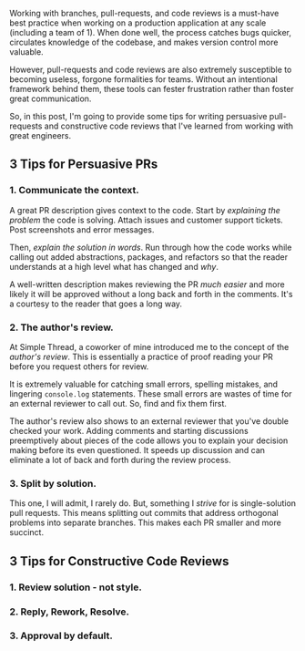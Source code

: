 Working with branches, pull-requests, and code reviews is a must-have best practice when working on a production application at any scale (including a team of 1). When done well, the process catches bugs quicker, circulates knowledge of the codebase, and makes version control more valuable.

However, pull-requests and code reviews are also extremely susceptible to becoming useless, forgone formalities for teams. Without an intentional framework behind them, these tools can fester frustration rather than foster great communication.

So, in this post, I'm going to provide some tips for writing persuasive pull-requests and constructive code reviews that I've learned from working with great engineers. 

## 3 Tips for Persuasive PRs
### 1. Communicate the context.
A great PR description gives context to the code. Start by *explaining the problem* the code is solving. Attach issues and customer support tickets. Post screenshots and error messages.

Then, *explain the solution in words*. Run through how the code works while calling out added abstractions, packages, and refactors so that the reader understands at a high level what has changed and *why*.

A well-written description makes reviewing the PR *much easier* and more likely it will be approved without a long back and forth in the comments. It's a courtesy to the reader that goes a long way.

### 2. The author's review.
At Simple Thread, a coworker of mine introduced me to the concept of the *author's review*. This is essentially a practice of proof reading your PR before you request others for review.

It is extremely valuable for catching small errors, spelling mistakes, and lingering `console.log` statements. These small errors are wastes of time for an external reviewer to call out. So, find and fix them first.

The author's review also shows to an external reviewer that you've double checked your work. Adding comments and starting discussions preemptively about pieces of the code allows you to explain your decision making before its even questioned. It speeds up discussion and can eliminate a lot of back and forth during the review process.

### 3. Split by solution.
This one, I will admit, I rarely do. But, something I *strive* for is single-solution pull requests. This means splitting out commits that address orthogonal problems into separate branches. This makes each PR smaller and more succinct.

## 3 Tips for Constructive Code Reviews
### 1. Review solution - not style.


### 2. Reply, Rework, Resolve.


### 3. Approval by default.
